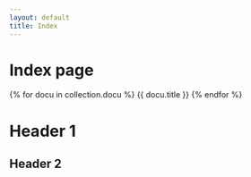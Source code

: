 ```yaml
---
layout: default
title: Index
---
```

# Index page

{% for docu in collection.docu %}
    {{ docu.title }}
{% endfor %}


# Header 1
## Header 2
